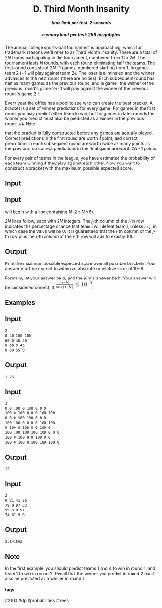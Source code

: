 <h1 style='text-align: center;'> D. Third Month Insanity</h1>

<h5 style='text-align: center;'>time limit per test: 2 seconds</h5>
<h5 style='text-align: center;'>memory limit per test: 256 megabytes</h5>

The annual college sports-ball tournament is approaching, which for trademark reasons we'll refer to as Third Month Insanity. There are a total of 2*N* teams participating in the tournament, numbered from 1 to 2*N*. The tournament lasts *N* rounds, with each round eliminating half the teams. The first round consists of 2*N* - 1 games, numbered starting from 1. In game *i*, team 2·*i* - 1 will play against team 2·*i*. The loser is eliminated and the winner advances to the next round (there are no ties). Each subsequent round has half as many games as the previous round, and in game *i* the winner of the previous round's game 2·*i* - 1 will play against the winner of the previous round's game 2·*i*.

Every year the office has a pool to see who can create the best bracket. A bracket is a set of winner predictions for every game. For games in the first round you may predict either team to win, but for games in later rounds the winner you predict must also be predicted as a winner in the previous round. ## Note

 that the bracket is fully constructed before any games are actually played. Correct predictions in the first round are worth 1 point, and correct predictions in each subsequent round are worth twice as many points as the previous, so correct predictions in the final game are worth 2*N* - 1 points.

For every pair of teams in the league, you have estimated the probability of each team winning if they play against each other. Now you want to construct a bracket with the maximum possible expected score.

## Input

## Input

 will begin with a line containing *N* (2 ≤ *N* ≤ 6).

2*N* lines follow, each with 2*N* integers. The *j*-th column of the *i*-th row indicates the percentage chance that team *i* will defeat team *j*, unless *i* = *j*, in which case the value will be 0. It is guaranteed that the *i*-th column of the *j*-th row plus the *j*-th column of the *i*-th row will add to exactly 100.

## Output

Print the maximum possible expected score over all possible brackets. Your answer must be correct to within an absolute or relative error of 10- 9.

Formally, let your answer be *a*, and the jury's answer be *b*. Your answer will be considered correct, if ![](images/d9eaa1eb5c0113a563036232d18ed097f799eecd.png).

## Examples

## Input


```
2  
0 40 100 100  
60 0 40 40  
0 60 0 45  
0 60 55 0  

```
## Output


```
1.75  

```
## Input


```
3  
0 0 100 0 100 0 0 0  
100 0 100 0 0 0 100 100  
0 0 0 100 100 0 0 0  
100 100 0 0 0 0 100 100  
0 100 0 100 0 0 100 0  
100 100 100 100 100 0 0 0  
100 0 100 0 0 100 0 0  
100 0 100 0 100 100 100 0  

```
## Output


```
12  

```
## Input


```
2  
0 21 41 26  
79 0 97 33  
59 3 0 91  
74 67 9 0  

```
## Output


```
3.141592  

```
## Note

In the first example, you should predict teams 1 and 4 to win in round 1, and team 1 to win in round 2. Recall that the winner you predict in round 2 must also be predicted as a winner in round 1.



#### tags 

#2100 #dp #probabilities #trees 
